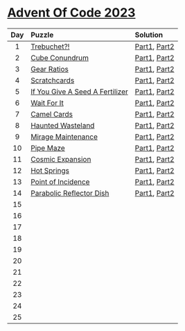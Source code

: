 # [Advent Of Code 2023](https://adventofcode.com/2023)

|  Day  | Puzzle                                                                 | Solution                                             |
| :---: | :--------------------------------------------------------------------- | :--------------------------------------------------- |
|   1   | [Trebuchet?!](https://adventofcode.com/2023/day/1)                     | [Part1](./Day01/d1p1.py), [Part2](./Day01/d1p2.py)   |
|   2   | [Cube Conundrum](https://adventofcode.com/2023/day/2)                  | [Part1](./Day02/d2p1.py), [Part2](./Day02/d2p2.py)   |
|   3   | [Gear Ratios](https://adventofcode.com/2023/day/3)                     | [Part1](./Day03/d3p1.py), [Part2](./Day03/d3p2.py)   |
|   4   | [Scratchcards](https://adventofcode.com/2023/day/4)                    | [Part1](./Day04/d4p1.py), [Part2](./Day04/d4p2.py)   |
|   5   | [If You Give A Seed A Fertilizer](https://adventofcode.com/2023/day/5) | [Part1](./Day05/d5p1.py), [Part2](./Day05/d5p2.py)   |
|   6   | [Wait For It](https://adventofcode.com/2023/day/6)                     | [Part1](./Day06/d6p1.py), [Part2](./Day06/d6p2.py)   |
|   7   | [Camel Cards](https://adventofcode.com/2023/day/7)                     | [Part1](./Day07/d7p1.py), [Part2](./Day07/d7p2.py)   |
|   8   | [Haunted Wasteland](https://adventofcode.com/2023/day/8)               | [Part1](./Day08/d8p1.py), [Part2](./Day08/d8p2.py)   |
|   9   | [Mirage Maintenance](https://adventofcode.com/2023/day/9)              | [Part1](./Day09/d9p1.py), [Part2](./Day09/d9p2.py)   |
|  10   | [Pipe Maze](https://adventofcode.com/2023/day/10)                      | [Part1](./Day10/d10p1.py), [Part2](./Day10/d10p2.py) |
|  11   | [Cosmic Expansion](https://adventofcode.com/2023/day/11)               | [Part1](./Day11/d11p1.py), [Part2](./Day11/d11p2.py) |
|  12   | [Hot Springs](https://adventofcode.com/2023/day/12)                    | [Part1](./Day12/d12p1.py), [Part2](./Day12/d12p2.py) |
|  13   | [Point of Incidence](https://adventofcode.com/2023/day/13)             | [Part1](./Day13/d13p1.py), [Part2](./Day13/d13p2.py) |
|  14   | [Parabolic Reflector Dish](https://adventofcode.com/2023/day/14)       | [Part1](./Day14/d14p1.py), [Part2](./Day14/d14p2.py) |
|  15   |                                                                        |                                                      |
|  16   |                                                                        |                                                      |
|  17   |                                                                        |                                                      |
|  18   |                                                                        |                                                      |
|  19   |                                                                        |                                                      |
|  20   |                                                                        |                                                      |
|  21   |                                                                        |                                                      |
|  22   |                                                                        |                                                      |
|  23   |                                                                        |                                                      |
|  24   |                                                                        |                                                      |
|  25   |                                                                        |                                                      |
